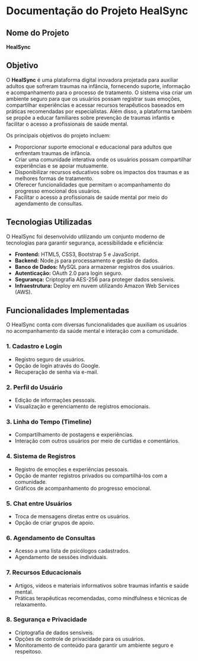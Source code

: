 # Documentação do Projeto HealSync

## Nome do Projeto
**HealSync**

## Objetivo
O **HealSync** é uma plataforma digital inovadora projetada para auxiliar adultos que sofreram traumas na infância, fornecendo suporte, informação e acompanhamento para o processo de tratamento. O sistema visa criar um ambiente seguro para que os usuários possam registrar suas emoções, compartilhar experiências e acessar recursos terapêuticos baseados em práticas recomendadas por especialistas. Além disso, a plataforma também se propõe a educar familiares sobre prevenção de traumas infantis e facilitar o acesso a profissionais de saúde mental.

Os principais objetivos do projeto incluem:
- Proporcionar suporte emocional e educacional para adultos que enfrentam traumas de infância.
- Criar uma comunidade interativa onde os usuários possam compartilhar experiências e se apoiar mutuamente.
- Disponibilizar recursos educativos sobre os impactos dos traumas e as melhores formas de tratamento.
- Oferecer funcionalidades que permitam o acompanhamento do progresso emocional dos usuários.
- Facilitar o acesso a profissionais de saúde mental por meio do agendamento de consultas.

## Tecnologias Utilizadas
O HealSync foi desenvolvido utilizando um conjunto moderno de tecnologias para garantir segurança, acessibilidade e eficiência:

- **Frontend:** HTML5, CSS3, Bootstrap 5 e JavaScript.
- **Backend:** Node.js para processamento e gestão de dados.
- **Banco de Dados:** MySQL para armazenar registros dos usuários.
- **Autenticação:** OAuth 2.0 para login seguro.
- **Segurança:** Criptografia AES-256 para proteger dados sensíveis.
- **Infraestrutura:** Deploy em nuvem utilizando Amazon Web Services (AWS).

## Funcionalidades Implementadas
O HealSync conta com diversas funcionalidades que auxiliam os usuários no acompanhamento da saúde mental e interação com a comunidade.

### 1. **Cadastro e Login**
- Registro seguro de usuários.
- Opção de login através do Google.
- Recuperação de senha via e-mail.

### 2. **Perfil do Usuário**
- Edição de informações pessoais.
- Visualização e gerenciamento de registros emocionais.

### 3. **Linha do Tempo (Timeline)**
- Compartilhamento de postagens e experiências.
- Interação com outros usuários por meio de curtidas e comentários.

### 4. **Sistema de Registros**
- Registro de emoções e experiências pessoais.
- Opção de manter registros privados ou compartilhá-los com a comunidade.
- Gráficos de acompanhamento do progresso emocional.

### 5. **Chat entre Usuários**
- Troca de mensagens diretas entre os usuários.
- Opção de criar grupos de apoio.

### 6. **Agendamento de Consultas**
- Acesso a uma lista de psicólogos cadastrados.
- Agendamento de sessões individuais.

### 7. **Recursos Educacionais**
- Artigos, vídeos e materiais informativos sobre traumas infantis e saúde mental.
- Práticas terapêuticas recomendadas, como mindfulness e técnicas de relaxamento.

### 8. **Segurança e Privacidade**
- Criptografia de dados sensíveis.
- Opções de controle de privacidade para os usuários.
- Monitoramento de conteúdo para garantir um ambiente seguro e respeitoso.


